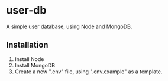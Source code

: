 # user-db

A simple user database, using Node and MongoDB.

## Installation
1. Install Node
1. Install MongoDB
1. Create a new ".env" file, using ".env.example" as a template.
